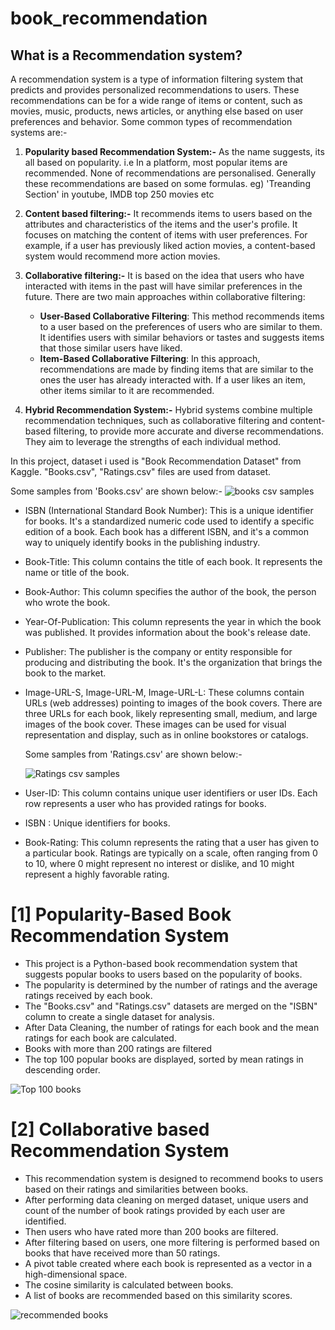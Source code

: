 # book_recommendation

## What is a Recommendation system?
A recommendation system is a type of information filtering system that predicts and provides personalized recommendations to users. These recommendations can be for a wide range of items or content, such as movies, music, products, news articles, or anything else based on user preferences and behavior.
Some common types of recommendation systems are:-

1) **Popularity based Recommendation System:-**
   As the name suggests, its all based on popularity. i.e In a platform, most popular items are recommended. None of recommendations are personalised. Generally these recommendations are based on some formulas.
   eg) 'Treanding Section' in youtube, IMDB top 250 movies etc

3) **Content based filtering:-**
   It recommends items to users based on the attributes and characteristics of the items and the user's profile. It focuses on matching the content of items with user preferences. For example, if a user has 
   previously liked action movies, a content-based system would recommend more action movies.

4) **Collaborative filtering:-**
   It is based on the idea that users who have interacted with items in the past will have similar preferences in the future.
   There are two main approaches within collaborative filtering:
    - **User-Based Collaborative Filtering**: This method recommends items to a user based on the preferences of users who are similar to them.
                                              It identifies users with similar behaviors or tastes and suggests items that those similar users have liked.
    - **Item-Based Collaborative Filtering**: In this approach, recommendations are made by finding items that are similar to the ones the user has already interacted with.
                                              If a user likes an item, other items similar to it are recommended.
5) **Hybrid Recommendation System:-**
   Hybrid systems combine multiple recommendation techniques, such as collaborative filtering and content-based filtering, to provide more accurate and diverse recommendations.
   They aim to leverage the strengths of each individual method.

In this project, dataset i used is "Book Recommendation Dataset" from Kaggle. "Books.csv", "Ratings.csv" files are used from dataset.

Some samples from 'Books.csv' are shown below:-
![books csv samples](https://github.com/nimmigopan/book_recommendation_system/assets/35449494/54897d4f-947b-4561-8a22-b3e0734dd61b)


- ISBN (International Standard Book Number): This is a unique identifier for books. It's a standardized numeric code used to identify a specific edition of a book.
                                             Each book has a different ISBN, and it's a common way to uniquely identify books in the publishing industry.

- Book-Title: This column contains the title of each book. It represents the name or title of the book.

- Book-Author: This column specifies the author of the book, the person who wrote the book.

- Year-Of-Publication: This column represents the year in which the book was published. It provides information about the book's release date.

- Publisher: The publisher is the company or entity responsible for producing and distributing the book. It's the organization that brings the book to the market.

- Image-URL-S, Image-URL-M, Image-URL-L: These columns contain URLs (web addresses) pointing to images of the book covers. There are three URLs for each book, likely representing small, medium, and large images of the book cover. These images can be used for visual representation and display, such as in online bookstores or catalogs.

  Some samples from 'Ratings.csv' are shown below:-
  
  ![Ratings csv samples](https://github.com/nimmigopan/book_recommendation_system/assets/35449494/af915e42-33a5-4fb0-867e-54ec79813b87)

- User-ID: This column contains unique user identifiers or user IDs. Each row represents a user who has provided ratings for books.

- ISBN : Unique identifiers for books.

- Book-Rating: This column represents the rating that a user has given to a particular book. Ratings are typically on a scale, often ranging from 0 to 10, where 0 might represent no interest or dislike, and 10 
                 might represent a highly favorable rating.

# [1] Popularity-Based Book Recommendation System
- This project is a  Python-based book recommendation system that suggests popular books to users based on the popularity of books.
- The popularity is determined by the number of ratings and the average ratings received by each book.
- The "Books.csv" and "Ratings.csv" datasets are merged on the "ISBN" column to create a single dataset for analysis.
- After Data Cleaning, the number of ratings for each book and the mean ratings for each book are calculated.
- Books with more than 200 ratings are filtered
- The top 100 popular books are displayed, sorted by mean ratings in descending order.
  
 ![Top 100 books](https://github.com/nimmigopan/book_recommendation_system/assets/35449494/163aee83-359f-47da-80ae-02abd18085bb)


# [2] Collaborative based Recommendation System

- This recommendation system is designed to recommend books to users based on their ratings and similarities between books.
- After performing data cleaning on merged dataset, unique users and count of the number of book ratings provided by each user are identified.
- Then users who have rated more than 200 books are filtered.
- After filtering based on users, one more filtering is performed based on books that have received more than 50 ratings.
- A pivot table created where each book is represented as a vector in a high-dimensional space.
- The cosine similarity is calculated  between books.
- A list of books are recommended based on this similarity scores.

![recommended books](https://github.com/nimmigopan/book_recommendation_system/assets/35449494/a7cf5a69-7b03-4f1a-8a0e-33a15e4aa666)


